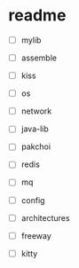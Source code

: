 # readme

- [ ] mylib

- [ ] assemble

- [ ] kiss

- [ ] os

- [ ] network

- [ ] java-lib

- [ ] pakchoi

- [ ] redis

- [ ] mq

- [ ] config

- [ ] architectures

- [ ] freeway

- [ ] kitty